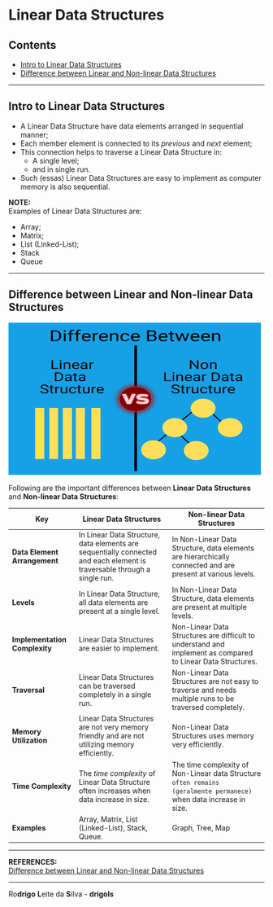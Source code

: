 # Linear Data Structures

## Contents

 - [Intro to Linear Data Structures](#intro)
 - [Difference between Linear and Non-linear Data Structures](#linear-vs-non-linear)

---

<div id="intro"></div>

## Intro to Linear Data Structures

 - A Linear Data Structure have data elements arranged in sequential manner;
 - Each member element is connected to its *previous* and *next* element;
 - This connection helps to traverse a Linear Data Structure in:
   - A single level;
   - and in single run.
 - Such (essas) Linear Data Structures are easy to implement as computer memory is also sequential.

**NOTE:**  
Examples of Linear Data Structures are:

 - Array;
 - Matrix;
 - List (Linked-List);
 - Stack
 - Queue

---

<div id="linear-vs-non-linear"></div>

## Difference between Linear and Non-linear Data Structures

![img](images/linear-vs-non-ln.png)  

Following are the important differences between **Linear Data Structures** and **Non-linear Data Structures**:

| Key                           | Linear Data Structures | Non-linear Data Structures |
|-------------------------------|------------------------|----------------------------|
| **Data Element Arrangement**  | In Linear Data Structure, data elements are sequentially connected and each element is traversable through a single run. | In Non-Linear Data Structure, data elements are hierarchically connected and are present at various levels. |
| **Levels**                    | In Linear Data Structure, all data elements are present at a single level. | In Non-Linear Data Structure, data elements are present at multiple levels. |
| **Implementation Complexity** | Linear Data Structures are easier to implement. | Non-Linear Data Structures are difficult to understand and implement as compared to Linear Data Structures. |
| **Traversal**                 | Linear Data Structures can be traversed completely in a single run. | Non-Linear Data Structures are not easy to traverse and needs multiple runs to be traversed completely. |
| **Memory Utilization**        | Linear Data Structures are not very memory friendly and are not utilizing memory efficiently. | Non-Linear Data Structures uses memory very efficiently. |
| **Time Complexity**           | The *time complexity* of Linear Data Structure often increases when data increase in size. | The time complexity of Non-Linear data Structure `often remains (geralmente permanece)` when data increase in size. |
| **Examples**                  | Array, Matrix, List (Linked-List), Stack, Queue. | Graph, Tree, Map |

---

**REFERENCES:**  
[Difference between Linear and Non-linear Data Structures](https://www.tutorialspoint.com/difference-between-linear-and-non-linear-data-structures)  

---

Ro**drigo** **L**eite da **S**ilva - **drigols**

